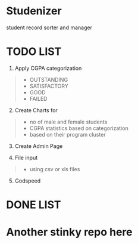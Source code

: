 # Studenizer

student record sorter and manager

# TODO LIST

1. Apply CGPA categorization
> + OUTSTANDING
> + SATISFACTORY 
> + GOOD 
> + FAILED

2. Create Charts for
> + no of male and female students
> + CGPA statistics based on categorization
> + based on their program cluster

3. Create Admin Page

4. File input 
> + using csv or xls files

5. Godspeed

# DONE LIST

# Another stinky repo here
